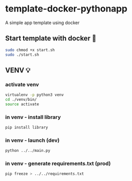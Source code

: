 # template-docker-pythonapp
A simple app template using docker

## Start template with docker :whale2:
```sh
sudo chmod +x start.sh
sudo ./start.sh
```

## VENV :bulb:

### activate venv

```sh
virtualenv -p python3 venv
cd ./venv/bin/
source activate
```
### in venv - install library

```sh
pip install library
```

### in venv - launch (dev)

```sh
python ../../main.py
```

### in venv - generate requirements.txt (prod)

```sh
pip freeze > ../../requirements.txt
```
